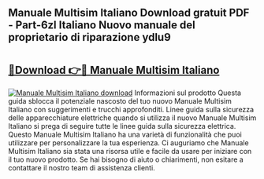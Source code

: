 ## Manuale Multisim Italiano Download gratuit PDF - Part-6zl Italiano Nuovo manuale del proprietario di riparazione ydlu9

# <h2><a href="http://dfbrmsv.blite.top/?on=Manuale+Multisim+Italiano">🔗Download 👉🔴 Manuale Multisim Italiano</a></h2>

[![Manuale Multisim Italiano download](https://i.imgur.com/lujVjoI.png)](http://dfbrmsv.blite.top/?on=Manuale+Multisim+Italiano)
Informazioni sul prodotto Questa guida sblocca il potenziale nascosto del tuo nuovo Manuale Multisim Italiano con suggerimenti e trucchi approfonditi. Linee guida sulla sicurezza delle apparecchiature elettriche quando si utilizza il nuovo Manuale Multisim Italiano si prega di seguire tutte le linee guida sulla sicurezza elettrica. Questo Manuale Multisim Italiano ha una varietà di funzionalità che puoi utilizzare per personalizzare la tua esperienza. Ci auguriamo che Manuale Multisim Italiano sia stata una risorsa utile e facile da usare per iniziare con il tuo nuovo prodotto. Se hai bisogno di aiuto o chiarimenti, non esitare a contattare il nostro team di assistenza clienti.
